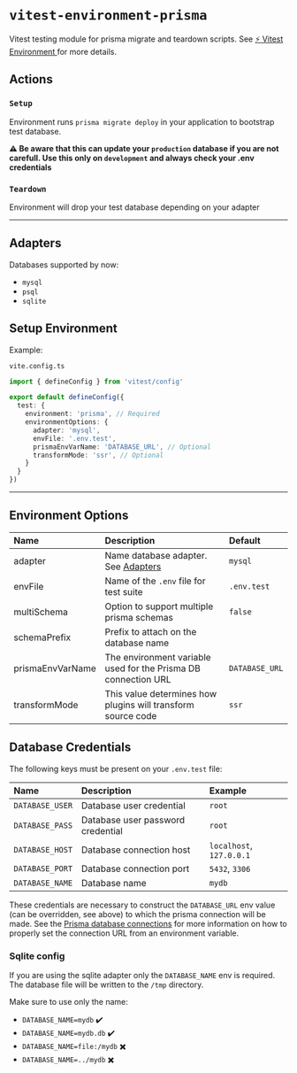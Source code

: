 # `vitest-environment-prisma`

Vitest testing module for prisma migrate and teardown scripts. See [⚡️ Vitest Environment ](https://miniflare.dev/testing/vitest) for more
details.

## Actions

### `Setup`
Environment runs `prisma migrate deploy` in your application to bootstrap test database.

**:warning: Be aware that this can update your `production` database if you are not carefull. Use this only on `development` and always check your .env credentials**

### `Teardown`
Environment will drop your test database depending on your adapter

---

## Adapters

Databases supported by now:
- `mysql`
- `psql`
- `sqlite`

## Setup Environment

Example:

`vite.config.ts`

```ts
import { defineConfig } from 'vitest/config'

export default defineConfig({
  test: {
    environment: 'prisma', // Required
    environmentOptions: {
      adapter: 'mysql',
      envFile: '.env.test',
      prismaEnvVarName: 'DATABASE_URL', // Optional
      transformMode: 'ssr', // Optional
    }
  }
})
```

---

## Environment Options

| Name             | Description                                                    | Default        |
|:-----------------|:---------------------------------------------------------------|:---------------|
| adapter          | Name database adapter. See [Adapters](#adapters)               | `mysql`        |
| envFile          | Name of the `.env` file for test suite                         | `.env.test`    |
| multiSchema      | Option to support multiple prisma schemas                      | `false`        |
| schemaPrefix     | Prefix to attach on the database name                          |                |
| prismaEnvVarName | The environment variable used for the Prisma DB connection URL | `DATABASE_URL` |
| transformMode    | This value determines how plugins will transform source code   | `ssr`          |

## Database Credentials

The following keys must be present on your `.env.test` file:

| Name            | Description                       | Example                  |
|:----------------|:----------------------------------|:-------------------------|
| `DATABASE_USER` | Database user credential          | `root`                   |
| `DATABASE_PASS` | Database user password credential | `root`                   |
| `DATABASE_HOST` | Database connection host          | `localhost`, `127.0.0.1` |
| `DATABASE_PORT` | Database connection port          | `5432`, `3306`           |
| `DATABASE_NAME` | Database name                     | `mydb`                   |

These credentials are necessary to construct the `DATABASE_URL` env value (can be overridden, see above) to which the 
prisma connection will be made. 
See the [Prisma database connections](https://www.prisma.io/docs/reference/database-reference/connection-urls#env) for 
more information on how to properly set the connection URL from an environment variable.

### Sqlite config

If you are using the sqlite adapter only the `DATABASE_NAME` env is required. The database file will be written to the
`/tmp` directory.

Make sure to use only the name: 

- `DATABASE_NAME=mydb` :heavy_check_mark:
- `DATABASE_NAME=mydb.db` :heavy_check_mark:
- `DATABASE_NAME=file:/mydb` :heavy_multiplication_x:
- `DATABASE_NAME=../mydb` :heavy_multiplication_x:

